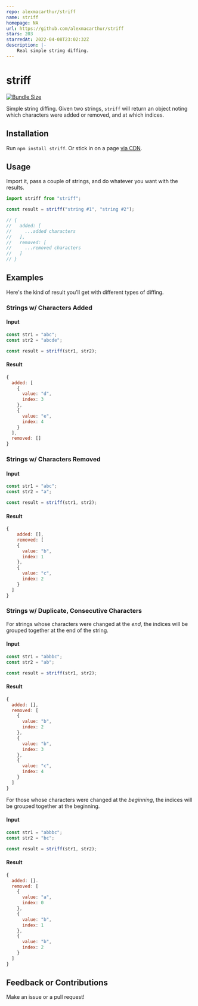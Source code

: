 ```yaml
---
repo: alexmacarthur/striff
name: striff
homepage: NA
url: https://github.com/alexmacarthur/striff
stars: 203
starredAt: 2022-04-08T23:02:32Z
description: |-
    Real simple string diffing.
---
```


# striff

[![Bundle Size](https://badgen.net/bundlephobia/minzip/striff)](https://bundlephobia.com/result?p=striff)

Simple string diffing. Given two strings, `striff` will return an object noting which characters were added or removed, and at which indices.

## Installation

Run `npm install striff`. Or stick in on a page [via CDN](https://unpkg.com/striff).

## Usage

Import it, pass a couple of strings, and do whatever you want with the results.

```js
import striff from "striff";

const result = striff("string #1", "string #2");

// {
//   added: [
//     ...added characters
//   ],
//   removed: [
//     ...removed characters
//   ]
// }
```

## Examples

Here's the kind of result you'll get with different types of diffing.

### Strings w/ Characters Added

#### Input

```js
const str1 = "abc";
const str2 = "abcde";

const result = striff(str1, str2);
```

#### Result

```js
{
  added: [
    {
      value: "d",
      index: 3
    },
    {
      value: "e",
      index: 4
    }
  ],
  removed: []
}
```

### Strings w/ Characters Removed

#### Input

```js
const str1 = "abc";
const str2 = "a";

const result = striff(str1, str2);
```

#### Result

```js
{
    added: [],
    removed: [
    {
      value: "b",
      index: 1
    },
    {
      value: "c",
      index: 2
    }
  ]
}
```

### Strings w/ Duplicate, Consecutive Characters

For strings whose characters were changed at the _end_, the indices will be grouped together at the end of the string.

#### Input

```js
const str1 = "abbbc";
const str2 = "ab";

const result = striff(str1, str2);
```

#### Result

```js
{
  added: [],
  removed: [
    {
      value: "b",
      index: 2
    },
    {
      value: "b",
      index: 3
    },
    {
      value: "c",
      index: 4
    }
  ]
}
```

For those whose characters were changed at the _beginning_, the indices will be grouped together at the beginning.

#### Input

```js
const str1 = "abbbc";
const str2 = "bc";

const result = striff(str1, str2);
```

#### Result

```js
{
  added: [].
  removed: [
    {
      value: "a",
      index: 0
    },
    {
      value: "b",
      index: 1
    },
    {
      value: "b",
      index: 2
    }
  ]
}
```

## Feedback or Contributions

Make an issue or a pull request!

